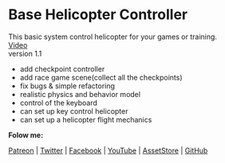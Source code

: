 # Base Helicopter Controller
This basic system control helicopter for your games or training.<br> 
<a href = "https://www.youtube.com/watch?v=MnXN8KpDpEk"> Video </a>
<br> 
version 1.1<br> 
- add checkpoint controller<br>
- add race game scene(collect all the checkpoints)<br>
- fix bugs & simple refactoring <br>
- realistic physics and behavior model <br> 
- control of the keyboard<br> 
- can set up key control helicopter<br> 
- can set up a helicopter flight mechanics<br>


**Folow me:** 

[Patreon](https://www.patreon.com/suncube)  | [Twitter](https://twitter.com/suncubestudio) | [Facebook](https://www.facebook.com/suncubestudio/) | [YouTube](https://www.youtube.com/channel/UC4O9GHjx0ovyVYJgMg4aFMA?view_as=subscriber) | [AssetStore](https://assetstore.unity.com/publishers/14506) | [GitHub](https://github.com/suncube)

